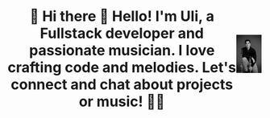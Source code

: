 
<div style="display: flex; justify-content: center; align-items: center; flex-direction: row;">
  <hr>
  <h1 style="text-align: center;">🎵 Hi there 👋 Hello! I'm Uli, a Fullstack developer and passionate musician. I love crafting code and melodies. Let's connect and chat about projects or music! 📯📯</h1>
  <hr>
  <div style="display: flex; justify-content: center;">
    <img alt="uli" src="./ulisesbyn2.jpg" width="240px" />
  </div>
</div>




